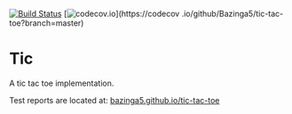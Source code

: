 [![Build Status](https://travis-ci.org/Bazinga5/tic-tac-toe.png)](https://travis-ci.org/Bazinga5/tic-tac-toe) 
[![codecov.io](https://codecov.io/github/Bazinga5/tic-tac-toe/coverage.svg?branch=master)](https://codecov
.io/github/Bazinga5/tic-tac-toe?branch=master)

# Tic

A tic tac toe implementation.

Test reports are located at: [bazinga5.github.io/tic-tac-toe](http://bazinga5.github.io/tic-tac-toe/)

